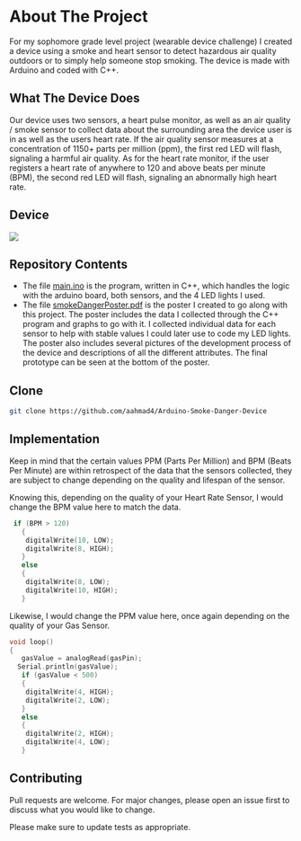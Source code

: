 # About The Project
For my sophomore grade level project (wearable device challenge) I created a device using a smoke and heart sensor to detect hazardous air quality outdoors or to simply help someone stop smoking. The device is made with Arduino and coded with C++.

## What The Device Does
Our device uses two sensors, a heart pulse monitor, as well as an air quality / smoke sensor to collect data about the surrounding area the device user is in as well as the users heart rate. If the air quality sensor measures at a concentration of 1150+ parts per million (ppm), the first red LED will flash, signaling a harmful air quality. As for the heart rate monitor, if the user registers a heart rate of anywhere to 120 and above beats per minute (BPM), the second red LED will flash, signaling an abnormally high heart rate. 

## Device

![](devicePic.png)

## Repository Contents
* The file [main.ino](https://github.com/aahmad4/Arduino-Smoke-Danger-Device/blob/master/main.ino) is the program, written in C++, which handles the logic with the arduino board, both sensors, and the 4 LED lights I used. 
* The file [smokeDangerPoster.pdf](https://github.com/aahmad4/Arduino-Smoke-Danger-Device/blob/master/smokeDangerPoster.pdf) is the poster I created to go along with this project. The poster includes the data I collected through the C++ program and graphs to go with it. I collected individual data for each sensor to help with stable values I could later use to code my LED lights. The poster also includes several pictures of the development process of the device and descriptions of all the different attributes. The final prototype can be seen at the bottom of the poster. 

## Clone
```bash
git clone https://github.com/aahmad4/Arduino-Smoke-Danger-Device
```

## Implementation

Keep in mind that the certain values PPM (Parts Per Million) and BPM (Beats Per Minute) are within retrospect of the data that the sensors collected, they are subject to change depending on the quality and lifespan of the sensor.

Knowing this, depending on the quality of your Heart Rate Sensor, I would change the BPM value here to match the data.
```c++
 if (BPM > 120)
   {
    digitalWrite(10, LOW);
    digitalWrite(8, HIGH); 
   }
   else
   {
    digitalWrite(8, LOW);
    digitalWrite(10, HIGH); 
   }
```
Likewise, I would change the PPM value here, once again depending on the quality of your Gas Sensor.
```c++
void loop()
{
   gasValue = analogRead(gasPin);
  Serial.println(gasValue);
   if (gasValue < 500)
   {
    digitalWrite(4, HIGH); 
    digitalWrite(2, LOW); 
   }
   else 
   {
    digitalWrite(2, HIGH);
    digitalWrite(4, LOW);
   }
```

## Contributing

Pull requests are welcome. For major changes, please open an issue first to discuss what you would like to change.

Please make sure to update tests as appropriate.

